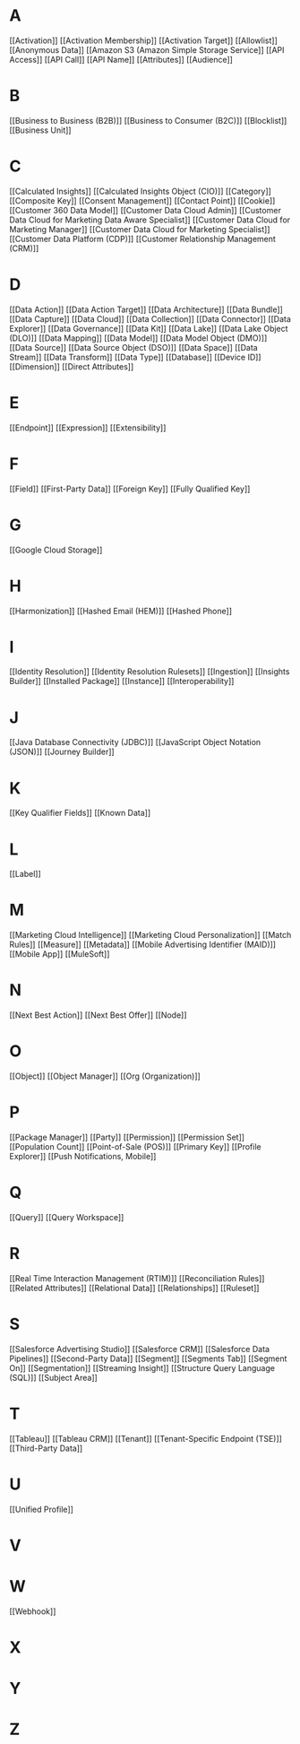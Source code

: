 # A
[[Activation]]
[[Activation Membership]]
[[Activation Target]]
[[Allowlist]]
[[Anonymous Data]]
[[Amazon S3 (Amazon Simple Storage Service]]
[[API Access]]
[[API Call]]
[[API Name]]
[[Attributes]]
[[Audience]]
# B
[[Business to Business (B2B)]]
[[Business to Consumer (B2C)]]
[[Blocklist]]
[[Business Unit]]
# C
[[Calculated Insights]]
[[Calculated Insights Object (CIO)]]
[[Category]]
[[Composite Key]]
[[Consent Management]]
[[Contact Point]]
[[Cookie]]
[[Customer 360 Data Model]]
[[Customer Data Cloud Admin]]
[[Customer Data Cloud for Marketing Data Aware Specialist]]
[[Customer Data Cloud for Marketing Manager]]
[[Customer Data Cloud for Marketing Specialist]]
[[Customer Data Platform (CDP)]]
[[Customer Relationship Management (CRM)]]
# D
[[Data Action]]
[[Data Action Target]]
[[Data Architecture]]
[[Data Bundle]]
[[Data Capture]]
[[Data Cloud]]
[[Data Collection]]
[[Data Connector]]
[[Data Explorer]]
[[Data Governance]]
[[Data Kit]]
[[Data Lake]]
[[Data Lake Object (DLO)]]
[[Data Mapping]]
[[Data Model]]
[[Data Model Object (DMO)]]
[[Data Source]]
[[Data Source Object (DSO)]]
[[Data Space]]
[[Data Stream]]
[[Data Transform]]
[[Data Type]]
[[Database]]
[[Device ID]]
[[Dimension]]
[[Direct Attributes]]
# E
[[Endpoint]]
[[Expression]]
[[Extensibility]]
# F
[[Field]]
[[First-Party Data]]
[[Foreign Key]]
[[Fully Qualified Key]]
# G
[[Google Cloud Storage]]
# H
[[Harmonization]]
[[Hashed Email (HEM)]]
[[Hashed Phone]]
# I
[[Identity Resolution]]
[[Identity Resolution Rulesets]]
[[Ingestion]]
[[Insights Builder]]
[[Installed Package]]
[[Instance]]
[[Interoperability]]
# J
[[Java Database Connectivity (JDBC)]]
[[JavaScript Object Notation (JSON)]]
[[Journey Builder]]
# K
[[Key Qualifier Fields]]
[[Known Data]]
# L
[[Label]]
# M
[[Marketing Cloud Intelligence]]
[[Marketing Cloud Personalization]]
[[Match Rules]]
[[Measure]]
[[Metadata]]
[[Mobile Advertising Identifier (MAID)]]
[[Mobile App]]
[[MuleSoft]]
# N
[[Next Best Action]]
[[Next Best Offer]]
[[Node]]
# O
[[Object]]
[[Object Manager]]
[[Org (Organization)]]
# P
[[Package Manager]]
[[Party]]
[[Permission]]
[[Permission Set]]
[[Population Count]]
[[Point-of-Sale (POS)]]
[[Primary Key]]
[[Profile Explorer]]
[[Push Notifications, Mobile]]
# Q
[[Query]]
[[Query Workspace]]
# R
[[Real Time Interaction Management (RTIM)]]
[[Reconciliation Rules]]
[[Related Attributes]]
[[Relational Data]]
[[Relationships]]
[[Ruleset]]
# S
[[Salesforce Advertising Studio]]
[[Salesforce CRM]]
[[Salesforce Data Pipelines]]
[[Second-Party Data]]
[[Segment]]
[[Segments Tab]]
[[Segment On]]
[[Segmentation]]
[[Streaming Insight]]
[[Structure Query Language (SQL)]]
[[Subject Area]]
# T
[[Tableau]]
[[Tableau CRM]]
[[Tenant]]
[[Tenant-Specific Endpoint (TSE)]]
[[Third-Party Data]]
# U
[[Unified Profile]]
# V
# W
[[Webhook]]
# X
# Y
# Z